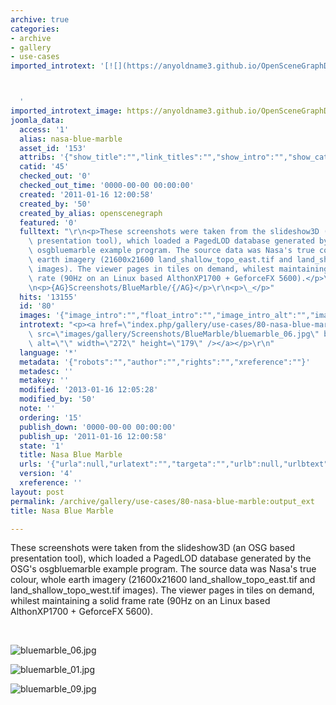 ```yaml
---
archive: true
categories:
- archive
- gallery
- use-cases
imported_introtext: '[![](https://anyoldname3.github.io/OpenSceneGraphDotComBackup/OpenSceneGraph/www.openscenegraph.com/images/gallery/Screenshots/BlueMarble/bluemarble_06.jpg)](https://anyoldname3.github.io/OpenSceneGraphDotComBackup/OpenSceneGraph/www.openscenegraph.com/index.php/gallery/use-cases/80-nasa-blue-marble.html)



  '
imported_introtext_image: https://anyoldname3.github.io/OpenSceneGraphDotComBackup/OpenSceneGraph/www.openscenegraph.com/images/gallery/Screenshots/BlueMarble/bluemarble_06.jpg
joomla_data:
  access: '1'
  alias: nasa-blue-marble
  asset_id: '153'
  attribs: '{"show_title":"","link_titles":"","show_intro":"","show_category":"","link_category":"","show_parent_category":"","link_parent_category":"","show_author":"","link_author":"","show_create_date":"","show_modify_date":"","show_publish_date":"","show_item_navigation":"","show_icons":"","show_print_icon":"","show_email_icon":"","show_vote":"","show_hits":"","show_noauth":"","urls_position":"","alternative_readmore":"","article_layout":"","show_publishing_options":"","show_article_options":"","show_urls_images_backend":"","show_urls_images_frontend":""}'
  catid: '45'
  checked_out: '0'
  checked_out_time: '0000-00-00 00:00:00'
  created: '2011-01-16 12:00:58'
  created_by: '50'
  created_by_alias: openscenegraph
  featured: '0'
  fulltext: "\r\n<p>These screenshots were taken from the slideshow3D (an OSG based\
    \ presentation tool), which loaded a PagedLOD database generated by the OSG's\
    \ osgbluemarble example program. The source data was Nasa's true colour, whole\
    \ earth imagery (21600x21600 land_shallow_topo_east.tif and land_shallow_topo_west.tif\
    \ images). The viewer pages in tiles on demand, whilest maintaining a solid frame\
    \ rate (90Hz on an Linux based AlthonXP1700 + GeforceFX 5600).</p>\r\n<p>\_</p>\r\
    \n<p>{AG}Screenshots/BlueMarble/{/AG}</p>\r\n<p>\_</p>"
  hits: '13155'
  id: '80'
  images: '{"image_intro":"","float_intro":"","image_intro_alt":"","image_intro_caption":"","image_fulltext":"","float_fulltext":"","image_fulltext_alt":"","image_fulltext_caption":""}'
  introtext: "<p><a href=\"index.php/gallery/use-cases/80-nasa-blue-marble\"><img\
    \ src=\"images/gallery/Screenshots/BlueMarble/bluemarble_06.jpg\" border=\"0\"\
    \ alt=\"\" width=\"272\" height=\"179\" /></a></p>\r\n"
  language: '*'
  metadata: '{"robots":"","author":"","rights":"","xreference":""}'
  metadesc: ''
  metakey: ''
  modified: '2013-01-16 12:05:28'
  modified_by: '50'
  note: ''
  ordering: '15'
  publish_down: '0000-00-00 00:00:00'
  publish_up: '2011-01-16 12:00:58'
  state: '1'
  title: Nasa Blue Marble
  urls: '{"urla":null,"urlatext":"","targeta":"","urlb":null,"urlbtext":"","targetb":"","urlc":null,"urlctext":"","targetc":""}'
  version: '4'
  xreference: ''
layout: post
permalink: /archive/gallery/use-cases/80-nasa-blue-marble:output_ext
title: Nasa Blue Marble

---
```

These screenshots were taken from the slideshow3D (an OSG based presentation tool), which loaded a PagedLOD database generated by the OSG's osgbluemarble example program. The source data was Nasa's true colour, whole earth imagery (21600x21600 land\_shallow\_topo\_east.tif and land\_shallow\_topo\_west.tif images). The viewer pages in tiles on demand, whilest maintaining a solid frame rate (90Hz on an Linux based AlthonXP1700 + GeforceFX 5600).


 




![bluemarble_06.jpg](https://anyoldname3.github.io/OpenSceneGraphDotComBackup/OpenSceneGraph/www.openscenegraph.com/images/gallery/Screenshots/BlueMarble/bluemarble_06.jpg)

![bluemarble_01.jpg](https://anyoldname3.github.io/OpenSceneGraphDotComBackup/OpenSceneGraph/www.openscenegraph.com/images/gallery/Screenshots/BlueMarble/bluemarble_01.jpg)

![bluemarble_09.jpg](https://anyoldname3.github.io/OpenSceneGraphDotComBackup/OpenSceneGraph/www.openscenegraph.com/images/gallery/Screenshots/BlueMarble/bluemarble_09.jpg)




 


